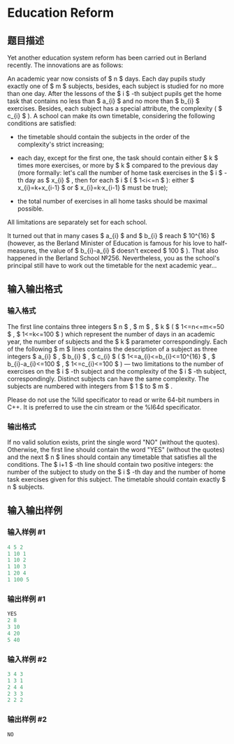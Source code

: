 # Education Reform

## 题目描述

Yet another education system reform has been carried out in Berland recently. The innovations are as follows:

An academic year now consists of $ n $ days. Each day pupils study exactly one of $ m $ subjects, besides, each subject is studied for no more than one day. After the lessons of the $ i $ -th subject pupils get the home task that contains no less than $ a_{i} $ and no more than $ b_{i} $ exercises. Besides, each subject has a special attribute, the complexity ( $ c_{i} $ ). A school can make its own timetable, considering the following conditions are satisfied:

- the timetable should contain the subjects in the order of the complexity's strict increasing;

- each day, except for the first one, the task should contain either $ k $ times more exercises, or more by $ k $ compared to the previous day (more formally: let's call the number of home task exercises in the $ i $ -th day as $ x_{i} $ , then for each $ i $ ( $ 1&lt;i<=n $ ): either $ x_{i}=k+x_{i-1} $ or $ x_{i}=k·x_{i-1} $ must be true);

- the total number of exercises in all home tasks should be maximal possible.

All limitations are separately set for each school.

It turned out that in many cases $ a_{i} $ and $ b_{i} $ reach $ 10^{16} $ (however, as the Berland Minister of Education is famous for his love to half-measures, the value of $ b_{i}-a_{i} $ doesn't exceed $ 100 $ ). That also happened in the Berland School №256. Nevertheless, you as the school's principal still have to work out the timetable for the next academic year...

## 输入输出格式

### 输入格式

The first line contains three integers $ n $ , $ m $ , $ k $ ( $ 1<=n<=m<=50 $ , $ 1<=k<=100 $ ) which represent the number of days in an academic year, the number of subjects and the $ k $ parameter correspondingly. Each of the following $ m $ lines contains the description of a subject as three integers $ a_{i} $ , $ b_{i} $ , $ c_{i} $ ( $ 1<=a_{i}<=b_{i}<=10^{16} $ , $ b_{i}-a_{i}<=100 $ , $ 1<=c_{i}<=100 $ ) — two limitations to the number of exercises on the $ i $ -th subject and the complexity of the $ i $ -th subject, correspondingly. Distinct subjects can have the same complexity. The subjects are numbered with integers from $ 1 $ to $ m $ .

Please do not use the %lld specificator to read or write 64-bit numbers in С++. It is preferred to use the cin stream or the %I64d specificator.

### 输出格式

If no valid solution exists, print the single word "NO" (without the quotes). Otherwise, the first line should contain the word "YES" (without the quotes) and the next $ n $ lines should contain any timetable that satisfies all the conditions. The $ i+1 $ -th line should contain two positive integers: the number of the subject to study on the $ i $ -th day and the number of home task exercises given for this subject. The timetable should contain exactly $ n $ subjects.

## 输入输出样例

### 输入样例 #1

```cpp
4 5 2
1 10 1
1 10 2
1 10 3
1 20 4
1 100 5

```
### 输出样例 #1

```cpp
YES
2 8
3 10
4 20
5 40

```
### 输入样例 #2

```cpp
3 4 3
1 3 1
2 4 4
2 3 3
2 2 2

```
### 输出样例 #2

```cpp
NO
```


